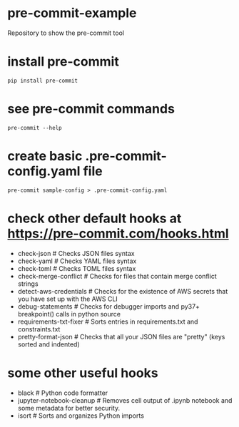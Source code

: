 # pre-commit-example
Repository to show the pre-commit tool

# install pre-commit
```bashrc
pip install pre-commit
```

# see pre-commit commands
```bashrc
pre-commit --help
```

# create basic .pre-commit-config.yaml file
```bashrc
pre-commit sample-config > .pre-commit-config.yaml
```

# check other default hooks at https://pre-commit.com/hooks.html
- check-json                # Checks JSON files syntax
- check-yaml                # Checks YAML files syntax
- check-toml                # Checks TOML files syntax
- check-merge-conflict      # Checks for files that contain merge conflict strings
- detect-aws-credentials    # Checks for the existence of AWS secrets that you have set up with the AWS CLI
- debug-statements          # Checks for debugger imports and py37+ breakpoint() calls in python source
- requirements-txt-fixer    # Sorts entries in requirements.txt and constraints.txt
- pretty-format-json        # Checks that all your JSON files are "pretty" (keys sorted and indented)

# some other useful hooks
- black                     # Python code formatter
- jupyter-notebook-cleanup  # Removes cell output of .ipynb notebook and some metadata for better security.
- isort                     # Sorts and organizes Python imports
